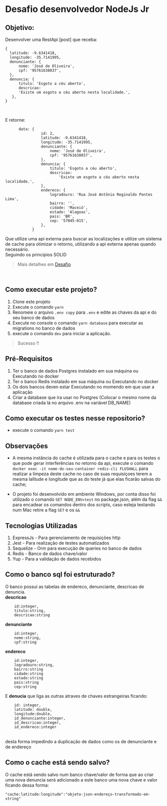 # Desafio desenvolvedor NodeJs Jr

## Objetivo: <br>
Desenvolver uma RestApi [post] que receba: 
```
{
  latitude: -9.6341418,
  longitude: -35.7141995,
  denunciante: {
      nome: 'José de Oliveira',
      cpf: '95761638037',
  },
  denuncia: {
      titulo: 'Esgoto a céu aberto',
      descricao:
      'Existe um esgoto a céu aberto nesta localidade.',
   },
}

```
<br>

E retorne:
```
      data: {
                id: 2,
                latitude: -9.6341418,
                longitude: -35.7141995,
                denunciante: {
                    nome: 'José de Oliveira',
                    cpf: '95761638037',
                },
                denuncia: {
                    titulo: 'Esgoto a céu aberto',
                    descricao:
                        'Existe um esgoto a céu aberto nesta localidade.',
                },
                endereco: {
                    logradouro: 'Rua José Antônio Reginaldo Pontes Lima',
                    bairro: '',
                    cidade: 'Maceió',
                    estado: 'Alagoas',
                    pais: 'BR',
                    cep: '57045-015',
                },
            }
```
Que utilize uma api externa para buscar as localizações e utilize um sistema de cache para
otimizar o retorno, utilizando a api externa apenas quando necessário. <br>
Seguindo os principios SOLID <br>

> Mais detalhes em [Desafio](https://github.com/RogaLabs/teste-backend-nodejs)
<br>

## Como executar este projeto?
1. Clone este projeto
2. Execute o comando ``` yarn ```
3. Renomeie o arquivo ```.env copy``` para ``` .env ``` e edite as chaves da api e do seu banco de dados
4. Execute no console o comando ```yarn database``` para executar as migrations no banco de dados <br>
5. execute o comando ```dev``` para iniciar a aplicação.
> Sucesso !!

## Pré-Requisitos
1. Ter o banco de dados Postgres instalado em sua máquina ou Executando no docker
2. Ter o banco Redis instalado em sua máquina ou Executando no docker
3. Os dois bancos deven estar Executando no momendo em que usar a aplicação
4. Criar a database que ira usar no Postgres (Colocar o mesmo nome da database criada lá no arquivo .env na variável DB_NAME)

## Como executar os testes nesse repositorio?
- execute o comando ```yarn test```

## Observações
- A mesma instância do cache é utilizada para o cache e para os testes o que pode gerar interferências no retorno da api,
execute o comando ``` docker exec -it nome-do-seu-container redis-cli FLUSHALL ``` para realizar a limpeza deste cache
no caso de suas requisiçoes terem a mesma lalitude e longitude que as do teste já que elas ficarão salvas do cache;

- O projeto foi desenvolvido em ambiente Windows, por conta disso foi utilizado o comando ```SET NODE_ENV=test``` no package.json,
    além da flag ```&&``` para encadear os comandos dentro dos scripts, caso esteja testando num Mac retire a flag ```SET``` e os ```&&```

## Tecnologias Utilizadas
1. ExpressJs - Para gerenciamento de requisições http
2. Jest - Para realização de testes automatizados
3. Sequelize - Orm para execução de queries no banco de dados
4. Redis - Banco de dados chave/valor
5. Yup - Para a validação de dados recebidos 

## Como o banco sql foi estruturado?

O banco possui as tabelas de endereco, denunciante, descricao de denuncia. <br>
**descricao**
```
    id:integer,
    titulo:string,
    descricao:string
```
**denunciante**
```
    id:integer,
    nome:string,
    cpf:string
```
**endereco**
```
    id:integer,
    logradouro:string,
    bairro:string
    cidade:string
    estado:string
    pais:string
    cep:string
```
E **denucia** que liga as outras atraves de chaves estrangeiras ficando:
```
    id: integer,
    latitude: double,
    longitude:double,
    id_denunciante:integer,
    id_descricao:integer,
    id_endereco:integer
```
<br>
desta forma impedindo a duplicação de dados como os de denunciante e de endereço

## Como o cache está sendo salvo?
O cache está sendo salvo num banco chave/valor de forma que ao criar uma nova denuncia será adicionado a este banco uma nova chave e valor
ficando dessa forma:
```
"cache:latitude:longitude":"objeto-json-endereço-transformado-em-string"
```

